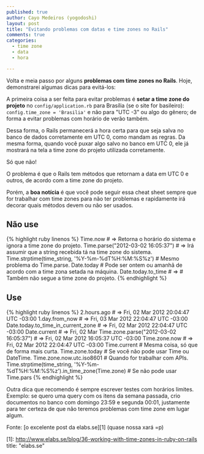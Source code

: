 ```yaml
---
published: true
author: Cayo Medeiros (yogodoshi)
layout: post
title: "Evitando problemas com datas e time zones no Rails"
comments: true
categories:
  - time zone
  - data
  - hora

---
```

Volta e meia passo por alguns **problemas com time zones no Rails**. Hoje, demonstrarei algumas dicas para evitá-los:
<!--more-->

A primeira coisa a ser feita para evitar problemas é **setar a time zone do projeto** no `config/application.rb` para Brasília (se o site for basileiro): `config.time_zone = 'Brasilia'` e não para "UTC -3" ou algo do gênero; de forma a evitar problemas com horário de verão também.

Dessa forma, o Rails permanecerá a hora certa para que seja salva no banco de dados corretamente em UTC 0, como mandam as regras. Da mesma forma, quando você puxar algo salvo no banco em UTC 0, ele já mostrará na tela a time zone do projeto utilizada corretamente.

Só que não!

O problema é que o Rails tem métodos que retornam a data em UTC 0 e outros, de acordo com a time zone do projeto.

Porém, a **boa notícia** é que você pode seguir essa cheat sheet sempre que for trabalhar com time zones para não ter problemas e rapidamente irá decorar quais métodos devem ou não ser usados.

## Não use
{% highlight ruby linenos %}
  Time.now # => Retorna o horário do sistema e ignora a time zone do projeto.
  Time.parse("2012-03-02 16:05:37") # => Irá assumir que a string recebida tá na time zone do sistema.
  Time.strptime(time_string, '%Y-%m-%dT%H:%M:%S%z') # Mesmo problema do Time.parse.
  Date.today # Pode ser ontem ou amanhã de acordo com a time zona setada na máquina.
  Date.today.to_time # => # Também não segue a time zone do projeto.
{% endhighlight %}

## Use
{% highlight ruby linenos %}
  2.hours.ago # => Fri, 02 Mar 2012 20:04:47 UTC -03:00
  1.day.from_now # => Fri, 03 Mar 2012 22:04:47 UTC -03:00
  Date.today.to_time_in_current_zone # => Fri, 02 Mar 2012 22:04:47 UTC -03:00
  Date.current # => Fri, 02 Mar
  Time.zone.parse("2012-03-02 16:05:37") # => Fri, 02 Mar 2012 16:05:37 UTC -03:00
  Time.zone.now # => Fri, 02 Mar 2012 22:04:47 UTC -03:00
  Time.current # Mesma coisa, só que de forma mais curta.
  Time.zone.today # Se você não pode usar Time ou DateTime.
  Time.zone.now.utc.iso8601 # Quando for trabalhar com APIs.
  Time.strptime(time_string, '%Y-%m-%dT%H:%M:%S%z').in_time_zone(Time.zone) # Se não pode usar Time.pars
{% endhighlight %}

Outra dica que recomendo é sempre escrever testes com horários limites. Exemplo: se quero uma query com os itens da semana passada, crio documentos no banco com domingo 23:59 e segunda 00:01, justamente para ter certeza de que não teremos problemas com time zone em lugar algum.

Fonte: [o excelente post da elabs.se][1] (quase nossa xará =p)

[1]: http://www.elabs.se/blog/36-working-with-time-zones-in-ruby-on-rails title: "elabs.se"
